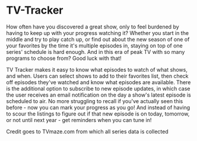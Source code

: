 # TV-Tracker

How often have you discovered a great show, only to feel burdened by having to keep up with your progress watching it? Whether you start in the middle and try to play catch up, or find out about the new season of one of your favorites by the time it's multiple episodes in, staying on top of one series' schedule is hard enough. And in this era of peak TV with so many programs to choose from? Good luck with that!

TV Tracker makes it easy to know what episodes to watch of what shows, and when. Users can select shows to add to their favorites list, then check off episodes they've watched and know what episodes are available. There is the additional option to subscribe to new episode updates, in which case the user receives an email notification on the day a show's latest episode is scheduled to air. No more struggling to recall if you've actually seen this before - now you can mark your progress as you go! And instead of having to scour the listings to figure out if that new episode is on today, tomorrow, or not until next year - get reminders when you can tune in!

Credit goes to TVmaze.com from which all series data is collected
